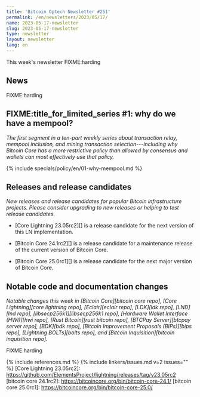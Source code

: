 ```yaml
---
title: 'Bitcoin Optech Newsletter #251'
permalink: /en/newsletters/2023/05/17/
name: 2023-05-17-newsletter
slug: 2023-05-17-newsletter
type: newsletter
layout: newsletter
lang: en
---
```

This week's newsletter FIXME:harding

## News

FIXME:harding

## FIXME:title_for_limited_series #1: why do we have a mempool?

_The first segment in a ten-part weekly series about transaction relay,
mempool inclusion, and mining transaction selection---including why
Bitcoin Core has a more restrictive policy than allowed by consensus and
wallets can most effectively use that policy._

{% include specials/policy/en/01-why-mempool.md %}

## Releases and release candidates

*New releases and release candidates for popular Bitcoin infrastructure
projects.  Please consider upgrading to new releases or helping to test
release candidates.*

<!-- FIXME:harding to update Tuesday -->

- [Core Lightning 23.05rc2][] is a release candidate for the next
  version of this LN implementation.

- [Bitcoin Core 24.1rc2][] is a release candidate for a maintenance
  release of the current version of Bitcoin Core.

- [Bitcoin Core 25.0rc1][] is a release candidate for the next major
  version of Bitcoin Core.

## Notable code and documentation changes

*Notable changes this week in [Bitcoin Core][bitcoin core repo], [Core
Lightning][core lightning repo], [Eclair][eclair repo], [LDK][ldk repo],
[LND][lnd repo], [libsecp256k1][libsecp256k1 repo], [Hardware Wallet
Interface (HWI)][hwi repo], [Rust Bitcoin][rust bitcoin repo], [BTCPay
Server][btcpay server repo], [BDK][bdk repo], [Bitcoin Improvement
Proposals (BIPs)][bips repo], [Lightning BOLTs][bolts repo], and
[Bitcoin Inquisition][bitcoin inquisition repo].*

FIXME:harding

{% include references.md %}
{% include linkers/issues.md v=2 issues="" %}
[Core Lightning 23.05rc2]: https://github.com/ElementsProject/lightning/releases/tag/v23.05rc2
[bitcoin core 24.1rc2]: https://bitcoincore.org/bin/bitcoin-core-24.1/
[bitcoin core 25.0rc1]: https://bitcoincore.org/bin/bitcoin-core-25.0/

